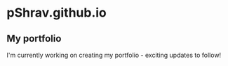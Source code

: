 # pShrav.github.io

## My portfolio

I'm currently working on creating my portfolio - exciting updates to follow!
